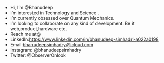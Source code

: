 -  Hi, I’m @Bhanudeep
-  I’m interested in Technology and Science . 
-  I’m currently obsessed over Quantum Mechanics.
-  I’m looking to collaborate on any kind of development. Be it web,product,hardware etc.
-  Reach me at@
-  LinkedIn:https://www.linkedin.com/in/bhanudeep-simhadri-a022a0198
-  Email:bhanudeepsimhadry@icloud.com
-  Instagram: @bhanudeepsimhadry
-  Twitter: @ObserverOnlook

<!---
Bhanudeep/Bhanudeep is a ✨ special ✨ repository because its `README.md` (this file) appears on your GitHub profile.
You can click the Preview link to take a look at your changes.
--->

